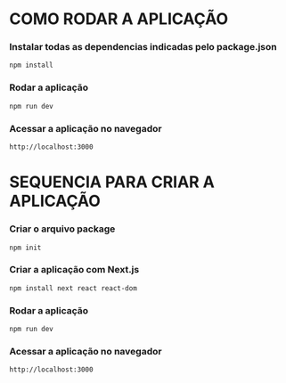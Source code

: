 # COMO RODAR A APLICAÇÃO

### Instalar todas as dependencias indicadas pelo package.json
```
npm install
```

### Rodar a aplicação
```
npm run dev
```

### Acessar a aplicação no navegador
```
http://localhost:3000
```

# SEQUENCIA PARA CRIAR A APLICAÇÃO

### Criar o arquivo package
```
npm init
```

### Criar a aplicação com Next.js
```
npm install next react react-dom
```

### Rodar a aplicação
```
npm run dev
```
### Acessar a aplicação no navegador
```
http://localhost:3000
```
